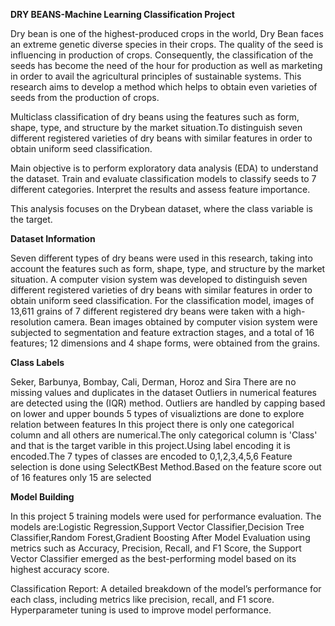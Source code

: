 **DRY BEANS-Machine Learning Classification Project**

Dry bean is one of the highest-produced crops in the world, Dry Bean faces an extreme genetic diverse species in their crops. The quality of the seed is influencing in production of crops. Consequently, the classification of the seeds has become the need of the hour for production as well as marketing in order to avail the agricultural principles of sustainable systems. This research aims to develop a method which helps to obtain even varieties of seeds from the production of crops.

Multiclass classification of dry beans using the features such as form, shape, type, and structure by the market situation.To distinguish seven different registered varieties of dry beans with similar features in order to obtain uniform seed classification.

Main objective is to perform exploratory data analysis (EDA) to understand the dataset. Train and evaluate classification models to classify seeds to 7 different categories. Interpret the results and assess feature importance.

This analysis focuses on the Drybean dataset, where the class variable is the target.

**Dataset Information**

Seven different types of dry beans were used in this research, taking into account the features such as form, shape, type, and structure by the market situation. A computer vision system was developed to distinguish seven different registered varieties of dry beans with similar features in order to obtain uniform seed classification. For the classification model, images of 13,611 grains of 7 different registered dry beans were taken with a high-resolution camera. Bean images obtained by computer vision system were subjected to segmentation and feature extraction stages, and a total of 16 features; 12 dimensions and 4 shape forms, were obtained from the grains.

**Class Labels**

Seker, Barbunya, Bombay, Cali, Derman, Horoz and Sira
There are no missing values and duplicates in the dataset
Outliers in  numerical features  are detected using the (IQR) method. Outliers are handled by capping based on lower and upper bounds
5 types of visualiztions  are done to explore relation between features
In this project there is only one categorical  column and all others are numerical.The only categorical column is 'Class' and that is the target varible in this project.Using label encoding it is encoded.The 7 types of classes are encoded to 0,1,2,3,4,5,6
Feature selection is done using SelectKBest Method.Based on the feature score out of 16 features only 15 are selected

**Model Building**

In this project 5 training models were used for performance evaluation. The models are:Logistic Regression,Support Vector Classifier,Decision Tree Classifier,Random Forest,Gradient Boosting
After Model Evaluation using metrics such as Accuracy, Precision, Recall, and F1 Score, the Support Vector Classifier emerged as the best-performing model based on its highest accuracy score.


Classification Report: A detailed breakdown of the model’s performance for each class, including metrics like precision, recall, and F1 score. 
Hyperparameter tuning is used to improve model performance. 
